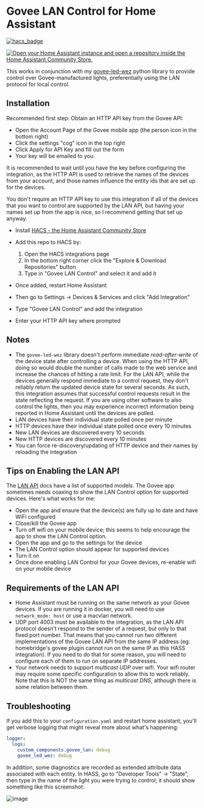 # Govee LAN Control for Home Assistant

[![hacs_badge](https://img.shields.io/badge/HACS-Custom-41BDF5.svg?style=for-the-badge)](https://github.com/hacs/integration)

[![Open your Home Assistant instance and open a repository inside the Home Assistant Community Store.](https://my.home-assistant.io/badges/hacs_repository.svg)](https://my.home-assistant.io/redirect/hacs_repository/?owner=wez&repository=govee-lan-hass&category=integration)

This works in conjunction with my
[govee-led-wez](https://github.com/wez/govee-py) python library to provide
control over Govee-manufactured lights, preferentially using the LAN protocol
for local control.

## Installation

Recommended first step: Obtain an HTTP API key from the Govee API:
* Open the Account Page of the Govee mobile app (the person icon in the bottom right)
* Click the settings "cog" icon in the top right
* Click Apply for API Key and fill out the form
* Your key will be emailed to you.

It is recommended to wait until you have the key before configuring the
integration, as the HTTP API is used to retrieve the names of the devices from
your account, and those names influence the entity ids that are set up for the
devices.

You don't require an HTTP API key to use this integration if all of the devices
that you want to control are supported by the LAN API, but having your names
set up from the app is nice, so I recommend getting that set up anyway.

* Install [HACS - the Home Assistant Community Store](https://hacs.xyz/docs/setup/download/)
* Add this repo to HACS by:
  1. Open the HACS integrations page
  2. In the bottom right corner click the "Explore &amp; Download Repositories" button
  3. Type in "Govee LAN Control" and select it and add it

* Once added, restart Home Assistant
* Then go to Settings -> Devices &amp; Services and click "Add Integration"
* Type "Govee LAN Control" and add the integration
* Enter your HTTP API key where prompted

## Notes

* The `govee-led-wez` library doesn't perform immediate *read-after-write* of
  the device state after controlling a device. When using the HTTP API, doing
  so would double the number of calls made to the web service and increase the
  chances of hitting a rate limit. For the LAN API, while the devices generally
  respond immediate to a control request, they don't reliably return the
  updated device state for several seconds.  As such, this integration
  assumes that successful control requests result in the state reflecting
  the request.  If you are using other software to also control the lights,
  then you may experience incorrect information being reported in Home Assistant
  until the devices are polled.
* LAN devices have their individual state polled once per minute
* HTTP devices have their individual state polled once every 10 minutes
* New LAN devices are discovered every 10 seconds
* New HTTP devices are discovered every 10 minutes
* You can force re-discovery/updating of HTTP device and their names by
  reloading the integration

## Tips on Enabling the LAN API

The [LAN API](https://app-h5.govee.com/user-manual/wlan-guide) docs have a list
of supported models.  The Govee app sometimes needs coaxing to show the LAN
Control option for supported devices.  Here's what works for me:

* Open the app and ensure that the device(s) are fully up to date and have WiFi configured
* Close/kill the Govee app
* Turn off wifi on your mobile device; this seems to help encourage the app to show the LAN Control option.
* Open the app and go to the settings for the device
* The LAN Control option should appear for supported devices
* Turn it on
* Once done enabling LAN Control for your Govee devices, re-enable wifi on your mobile device

## Requirements of the LAN API

* Home Assistant must be running on the same network as your Govee devices.
  If you are running it in docker, you will need to use `network_mode: host`
  or use a macvlan network.
* UDP port 4003 must be available to the integration, as the LAN API protocol
  doesn't respond to the sender of a request, but only to that fixed port
  number.  That means that you cannot run two different implementations of the
  Govee LAN API from the same IP address (eg: homebridge's govee plugin cannot
  run on the same IP as this HASS integration).  If you need to do that for
  some reason, you will need to configure each of them to run on separate IP
  addresses.
* Your network needs to support *multicast UDP* over wifi. Your wifi router may
  require some specific configuration to allow this to work reliably. Note that
  this is NOT the same thing as *multicast DNS*, although there is some relation
  between them.

## Troubleshooting

If you add this to your `configuration.yaml` and restart home assistant, you'll get verbose logging that might reveal more about what's happening:

```yaml
logger:
  logs:
    custom_components.govee_lan: debug
    govee_led_wez: debug
```

In addition, some diagnostics are recorded as extended attribute data associated
with each entity. In HASS, go to "Developer Tools" -> "State", then type in the name
of the light you were trying to control; it should show something like this screenshot:

![image](https://user-images.githubusercontent.com/117777/212545829-e0d2dc54-20f3-44bf-ac25-6bc679c76583.png)

